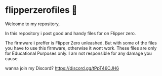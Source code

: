 # flipperzerofiles 🐬
Welcome to my repository,

In this repository i post good and handy files for on Flipper zero.

The firmware i preffer is Flipper Zero unleashed. But with some of the files you have to use this firmware, otherwise it wont work.
These files are only for Educational Purposes only.
I am not responsible for any damage you cause

wanna join my Discord?
https://discord.gg/tPpT46CJH6
